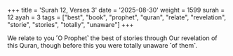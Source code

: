 +++
title = 'Surah 12, Verses 3'
date = '2025-08-30'
weight = 1599
surah = 12
ayah = 3
tags = ["best", "book", "prophet", "quran", "relate", "revelation", "storie", "stories", "totally", "unaware"]
+++

We relate to you ˹O Prophet˺ the best of stories through Our revelation of this Quran, though before this you were totally unaware ˹of them˺.